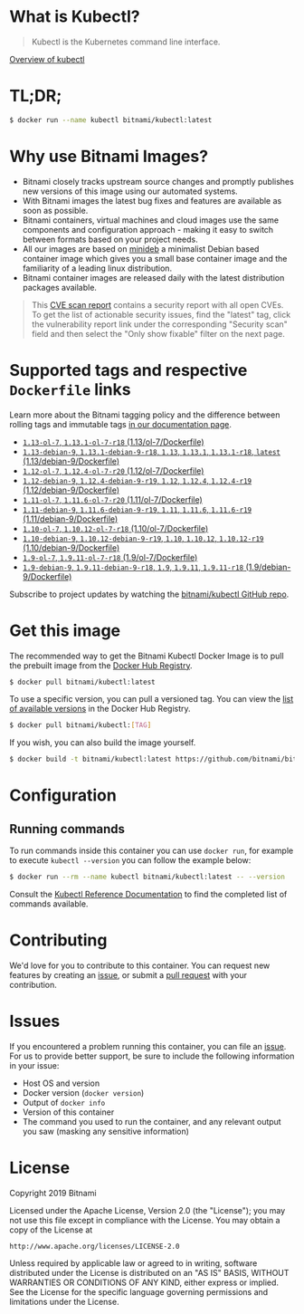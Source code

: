 
# What is Kubectl?

> Kubectl is the Kubernetes command line interface.

[Overview of kubectl](https://kubernetes.io/docs/reference/kubectl/overview/)

# TL;DR;

```bash
$ docker run --name kubectl bitnami/kubectl:latest
```

# Why use Bitnami Images?

* Bitnami closely tracks upstream source changes and promptly publishes new versions of this image using our automated systems.
* With Bitnami images the latest bug fixes and features are available as soon as possible.
* Bitnami containers, virtual machines and cloud images use the same components and configuration approach - making it easy to switch between formats based on your project needs.
* All our images are based on [minideb](https://github.com/bitnami/minideb) a minimalist Debian based container image which gives you a small base container image and the familiarity of a leading linux distribution.
* Bitnami container images are released daily with the latest distribution packages available.


> This [CVE scan report](https://quay.io/repository/bitnami/kubectl?tab=tags) contains a security report with all open CVEs. To get the list of actionable security issues, find the "latest" tag, click the vulnerability report link under the corresponding "Security scan" field and then select the "Only show fixable" filter on the next page.

# Supported tags and respective `Dockerfile` links

Learn more about the Bitnami tagging policy and the difference between rolling tags and immutable tags [in our documentation page](https://docs.bitnami.com/containers/how-to/understand-rolling-tags-containers/).


* [`1.13-ol-7`, `1.13.1-ol-7-r18` (1.13/ol-7/Dockerfile)](https://github.com/bitnami/bitnami-docker-kubectl/blob/1.13.1-ol-7-r18/1.13/ol-7/Dockerfile)
* [`1.13-debian-9`, `1.13.1-debian-9-r18`, `1.13`, `1.13.1`, `1.13.1-r18`, `latest` (1.13/debian-9/Dockerfile)](https://github.com/bitnami/bitnami-docker-kubectl/blob/1.13.1-debian-9-r18/1.13/debian-9/Dockerfile)
* [`1.12-ol-7`, `1.12.4-ol-7-r20` (1.12/ol-7/Dockerfile)](https://github.com/bitnami/bitnami-docker-kubectl/blob/1.12.4-ol-7-r20/1.12/ol-7/Dockerfile)
* [`1.12-debian-9`, `1.12.4-debian-9-r19`, `1.12`, `1.12.4`, `1.12.4-r19` (1.12/debian-9/Dockerfile)](https://github.com/bitnami/bitnami-docker-kubectl/blob/1.12.4-debian-9-r19/1.12/debian-9/Dockerfile)
* [`1.11-ol-7`, `1.11.6-ol-7-r20` (1.11/ol-7/Dockerfile)](https://github.com/bitnami/bitnami-docker-kubectl/blob/1.11.6-ol-7-r20/1.11/ol-7/Dockerfile)
* [`1.11-debian-9`, `1.11.6-debian-9-r19`, `1.11`, `1.11.6`, `1.11.6-r19` (1.11/debian-9/Dockerfile)](https://github.com/bitnami/bitnami-docker-kubectl/blob/1.11.6-debian-9-r19/1.11/debian-9/Dockerfile)
* [`1.10-ol-7`, `1.10.12-ol-7-r18` (1.10/ol-7/Dockerfile)](https://github.com/bitnami/bitnami-docker-kubectl/blob/1.10.12-ol-7-r18/1.10/ol-7/Dockerfile)
* [`1.10-debian-9`, `1.10.12-debian-9-r19`, `1.10`, `1.10.12`, `1.10.12-r19` (1.10/debian-9/Dockerfile)](https://github.com/bitnami/bitnami-docker-kubectl/blob/1.10.12-debian-9-r19/1.10/debian-9/Dockerfile)
* [`1.9-ol-7`, `1.9.11-ol-7-r18` (1.9/ol-7/Dockerfile)](https://github.com/bitnami/bitnami-docker-kubectl/blob/1.9.11-ol-7-r18/1.9/ol-7/Dockerfile)
* [`1.9-debian-9`, `1.9.11-debian-9-r18`, `1.9`, `1.9.11`, `1.9.11-r18` (1.9/debian-9/Dockerfile)](https://github.com/bitnami/bitnami-docker-kubectl/blob/1.9.11-debian-9-r18/1.9/debian-9/Dockerfile)

Subscribe to project updates by watching the [bitnami/kubectl GitHub repo](https://github.com/bitnami/bitnami-docker-kubectl).

# Get this image

The recommended way to get the Bitnami Kubectl Docker Image is to pull the prebuilt image from the [Docker Hub Registry](https://hub.docker.com/r/bitnami/kubectl).

```bash
$ docker pull bitnami/kubectl:latest
```

To use a specific version, you can pull a versioned tag. You can view the [list of available versions](https://hub.docker.com/r/bitnami/kubectl/tags/) in the Docker Hub Registry.

```bash
$ docker pull bitnami/kubectl:[TAG]
```

If you wish, you can also build the image yourself.

```bash
$ docker build -t bitnami/kubectl:latest https://github.com/bitnami/bitnami-docker-kubectl.git
```

# Configuration

## Running commands

To run commands inside this container you can use `docker run`, for example to execute `kubectl --version` you can follow the example below:

```bash
$ docker run --rm --name kubectl bitnami/kubectl:latest -- --version
```

Consult the [Kubectl Reference Documentation](https://kubernetes.io/docs/reference/generated/kubectl/kubectl-commands) to find the completed list of commands available.

# Contributing

We'd love for you to contribute to this container. You can request new features by creating an [issue](https://github.com/bitnami/bitnami-docker-kubectl/issues), or submit a [pull request](https://github.com/bitnami/bitnami-docker-kubectl/pulls) with your contribution.

# Issues

If you encountered a problem running this container, you can file an [issue](https://github.com/bitnami/bitnami-docker-kubectl/issues). For us to provide better support, be sure to include the following information in your issue:

- Host OS and version
- Docker version (`docker version`)
- Output of `docker info`
- Version of this container
- The command you used to run the container, and any relevant output you saw (masking any sensitive information)

# License

Copyright 2019 Bitnami

Licensed under the Apache License, Version 2.0 (the "License");
you may not use this file except in compliance with the License.
You may obtain a copy of the License at

    http://www.apache.org/licenses/LICENSE-2.0

Unless required by applicable law or agreed to in writing, software
distributed under the License is distributed on an "AS IS" BASIS,
WITHOUT WARRANTIES OR CONDITIONS OF ANY KIND, either express or implied.
See the License for the specific language governing permissions and
limitations under the License.
